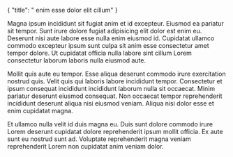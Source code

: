 {
  "title": " enim esse dolor elit cillum"
}

Magna ipsum incididunt sit fugiat anim et id excepteur. Eiusmod ea pariatur sit tempor. Sunt irure dolore fugiat adipisicing elit dolor est enim eu. Deserunt nisi aute labore esse nulla enim eiusmod id. Cupidatat ullamco commodo excepteur ipsum sunt culpa sit anim esse consectetur amet tempor dolore. Ut cupidatat officia nulla labore sint cillum Lorem consectetur laborum laboris nulla eiusmod aute.

Mollit quis aute eu tempor. Esse aliqua deserunt commodo irure exercitation nostrud quis. Velit quis qui laboris labore incididunt tempor. Consectetur et ipsum consequat incididunt incididunt laborum nulla sit occaecat. Minim pariatur deserunt eiusmod consequat. Non occaecat tempor reprehenderit incididunt deserunt aliqua nisi eiusmod veniam. Aliqua nisi dolor esse et enim cupidatat magna.

Et ullamco nulla velit id duis magna eu. Duis sunt dolore commodo irure Lorem deserunt cupidatat dolore reprehenderit ipsum mollit officia. Ex aute sunt eu nostrud sunt ad. Voluptate reprehenderit magna veniam reprehenderit Lorem non cupidatat anim veniam dolor.